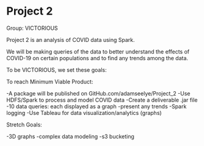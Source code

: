 # Project 2

Group: VICTORIOUS

Project 2 is an analysis of COVID data using Spark.

We will be making queries of the data to better
understand the effects of COVID-19 on certain 
populations and to find any trends among the data.


To be VICTORIOUS, we set these goals:

To reach Minimum Viable Product:

-A package will be published on GitHub.com/adamseelye/Project_2
-Use HDFS/Spark to process and model COVID data
-Create a deliverable .jar file
-10 data queries: each displayed as a graph
-present any trends
-Spark logging
-Use Tableau for data visualization/analytics (graphs)


Stretch Goals:

-3D graphs
-complex data modeling
-s3 bucketing
